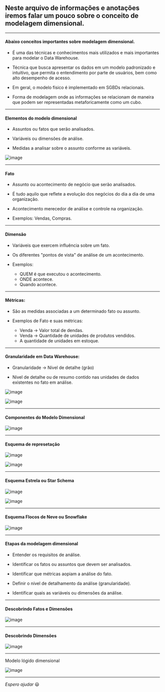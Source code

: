 ## Neste arquivo de informações e anotações iremos falar um pouco sobre o conceito de modelagem dimensional.

---

#### Abaixo conceitos importantes sobre modelagem dimensional.

* É uma das técnicas e conhecimentos mais utilizados e mais importantes para modelar o Data Warehouse.

* Técnica que busca apresentar os dados em um modelo padronizado e intuitivo, que permita o entendimento por parte de usuários, bem como alto desempenho de acesso.

* Em geral, o modelo fisico é implementado em SGBDs relacionais.

* Forma de modelagem onde as informações se relacionam de maneira que podem ser representadas metaforicamente como um cubo.

---

#### Elementos do modelo dimensional

* Assuntos ou fatos que serão analisados.

* Variáveis ou dimensões de análise.

* Medidas a analisar sobre o assunto conforme as variáveis.

![image](https://user-images.githubusercontent.com/57469401/131047712-3466e8cb-31d4-4fb7-b843-bbaf691fc08d.png)

---

#### Fato

* Assunto ou acontecimento de negócio que serão analisados.

* É tudo aquilo que reflete a evolução dos negócios do dia a dia de uma organização.

* Acontecimento merecedor de análise e controle na organização.

* Exemplos: Vendas, Compras.

---

#### Dimensão

* Variáveis que exercem influência sobre um fato.

* Os diferentes "pontos de vista" de análise de um acontecimento.

* Exemplos:
  - QUEM é que executou o acontecimento.
  - ONDE acontece.
  - Quando acontece.

---

#### Métricas:

* São as medidas associadas a um determinado fato ou assunto.

* Exemplos de Fato e suas métricas:
  - Venda -> Valor total de dendas.
  - Venda -> Quantidade de unidades de produtos vendidos.
  - A quantidade de unidades em estoque.

---

#### Granularidade em Data Warehouse:

* Granularidade -> Nível de detalhe (grão)

* Nível de detalhe ou de resumo contido nas unidades de dados existentes no fato em análise.

![image](https://user-images.githubusercontent.com/57469401/131048183-bcbf2f4d-4da3-4a6f-b918-31f67ba05070.png)

![image](https://user-images.githubusercontent.com/57469401/131048301-f95cf92c-b61b-4d78-aa5d-f3d854cc9cfa.png)

---

#### Componentes do Modelo Dimensional

![image](https://user-images.githubusercontent.com/57469401/131049552-adf1f75f-0031-485f-b4c6-f8680bbebaf1.png)

---

#### Esquema de represetação

![image](https://user-images.githubusercontent.com/57469401/131049618-69dfa7a2-8a25-4079-b33a-09dc20c314ad.png)

![image](https://user-images.githubusercontent.com/57469401/131049683-22701c72-ea12-44ee-91d9-47d56b2ddd48.png)

---

#### Esquema Estrela ou Star Schema

![image](https://user-images.githubusercontent.com/57469401/131049821-4ae4b69f-6eac-4a6d-bbd9-c8e50e50582a.png)

![image](https://user-images.githubusercontent.com/57469401/131049884-f1327c3b-2bb9-4216-aa94-1bb67c4d9c74.png)

---

#### Esquema Flocos de Neve ou Snowflake

![image](https://user-images.githubusercontent.com/57469401/131050299-c476c2c3-9911-47f7-a739-dbd0d8c4ac33.png)

---

#### Etapas da modelagem dimensional

* Entender os requisitos de análise.

* Identificar os fatos ou assuntos que devem ser analisados.

* Identificar que métricas aopiam a análise do fato.

* Definir o nível de detalhamento da análise (granularidade).

* Identificar quais as variáveis ou dimensões da análise.

---

#### Descobrindo Fatos e Dimensões

![image](https://user-images.githubusercontent.com/57469401/131050488-770da0d6-6b18-40e7-9f0d-390d8671694c.png)

---

#### Descobrindo Dimensões

![image](https://user-images.githubusercontent.com/57469401/131050604-ce7aef13-ae89-4d61-a7c4-6325036f288c.png)

---

Modelo lógido dimensional

![image](https://user-images.githubusercontent.com/57469401/131050750-754804c8-64f4-4ed4-9cb4-9915cb176562.png)

---

_Espero ajudar_ :smiley:
